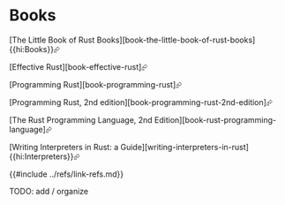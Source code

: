 # Books

[The Little Book of Rust Books][book-the-little-book-of-rust-books]{{hi:Books}}⮳

[Effective Rust][book-effective-rust]⮳

[Programming Rust][book-programming-rust]⮳

[Programming Rust, 2nd edition][book-programming-rust-2nd-edition]⮳

[The Rust Programming Language, 2nd Edition][book-rust-programming-language]⮳

[Writing Interpreters in Rust: a Guide][writing-interpreters-in-rust]{{hi:Interpreters}}⮳

{{#include ../refs/link-refs.md}}

<div class="hidden">
TODO: add / organize
</div>
